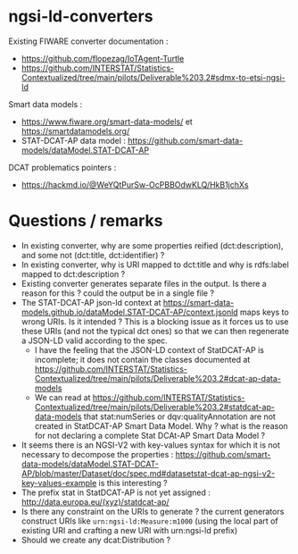 # ngsi-ld-converters

Existing FIWARE converter documentation : 
- https://github.com/flopezag/IoTAgent-Turtle
- https://github.com/INTERSTAT/Statistics-Contextualized/tree/main/pilots/Deliverable%203.2#sdmx-to-etsi-ngsi-ld

Smart data models :
- https://www.fiware.org/smart-data-models/ et https://smartdatamodels.org/
- STAT-DCAT-AP data model : https://github.com/smart-data-models/dataModel.STAT-DCAT-AP

DCAT problematics pointers :
- https://hackmd.io/@WeYQtPurSw-OcPBBOdwKLQ/HkB1jchXs

# Questions / remarks

- In existing converter, why are some properties reified (dct:description), and some not (dct:title, dct:identifier) ?
- In existing converter, why is URI mapped to dct:title and why is rdfs:label mapped to dct:description ?
- Existing converter generates separate files in the output. Is there a reason for this ? could the output be in a single file ?
- The STAT-DCAT-AP json-ld context at https://smart-data-models.github.io/dataModel.STAT-DCAT-AP/context.jsonld maps keys to wrong URIs. Is it intended ? This is a blocking issue as it forces us to use these URIs (and not the typical dct ones) so that we can then regenerate a JSON-LD valid according to the spec.
  - I have the feeling that the JSON-LD context of StatDCAT-AP is incomplete; it does not contain the classes documented at https://github.com/INTERSTAT/Statistics-Contextualized/tree/main/pilots/Deliverable%203.2#dcat-ap-data-models
  - We can read at https://github.com/INTERSTAT/Statistics-Contextualized/tree/main/pilots/Deliverable%203.2#statdcat-ap-data-models that stat:numSeries or dqv:qualityAnnotation are not created in StatDCAT-AP Smart Data Model. Why ? what is the reason for not declaring a complete Stat DCAt-AP Smart Data Model ?
- It seems there is an NGSI-V2 with key-values syntax for which it is not necessary to decompose the properties : https://github.com/smart-data-models/dataModel.STAT-DCAT-AP/blob/master/Dataset/doc/spec.md#datasetstat-dcat-ap-ngsi-v2-key-values-example is this interesting ?
- The prefix stat in StatDCAT-AP is not yet assigned : http://data.europa.eu/(xyz)/statdcat-ap/
- Is there any constraint on the URIs to generate ? the current generators construct URIs like `urn:ngsi-ld:Measure:m1000` (using the local part of existing URI and crafting a new URI with urn:ngsi-ld prefix)
- Should we create any dcat:Distribution ?
